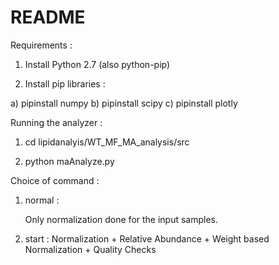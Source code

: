 # README #


Requirements :

1) Install Python 2.7 (also python-pip)

2) Install pip libraries : 

a) pipinstall numpy
b) pipinstall scipy
c) pipinstall plotly

Running the analyzer :

1) cd lipidanalyis/WT_MF_MA_analysis/src

2) python maAnalyze.py <inputfiles> <output directory> <command>

Choice of command : 

1) normal :

   Only normalization done for the input samples.

2) start :
   Normalization + Relative Abundance + Weight based Normalization + Quality Checks